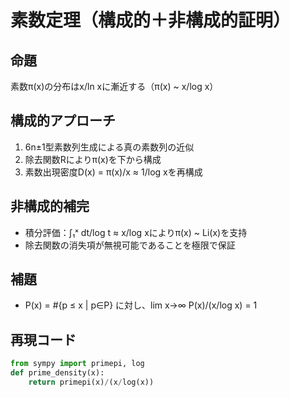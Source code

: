 # 素数定理（構成的＋非構成的証明）

## 命題
素数π(x)の分布はx/ln xに漸近する（π(x) ~ x/log x）

## 構成的アプローチ
1. 6n±1型素数列生成による真の素数列の近似
2. 除去関数Rによりπ(x)を下から構成
3. 素数出現密度D(x) = π(x)/x ≈ 1/log xを再構成

## 非構成的補完
- 積分評価：∫₁ˣ dt/log t ≈ x/log xによりπ(x) ~ Li(x)を支持
- 除去関数の消失項が無視可能であることを極限で保証

## 補題
- P(x) = #{p ≤ x | p∈P} に対し、lim x→∞ P(x)/(x/log x) = 1

## 再現コード
```python
from sympy import primepi, log
def prime_density(x):
    return primepi(x)/(x/log(x))
```
